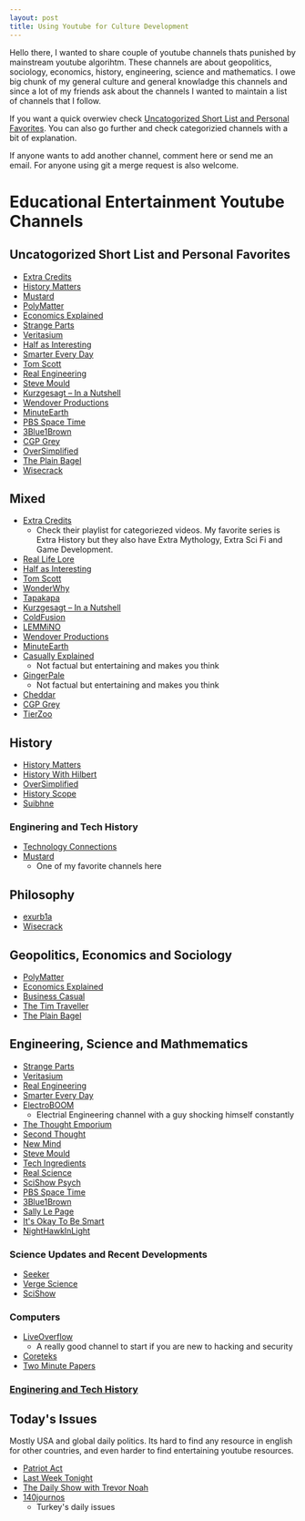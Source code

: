 ```yaml
---
layout: post
title: Using Youtube for Culture Development 
---
```


Hello there, I wanted to share couple of youtube channels thats punished by mainstream youtube algorihtm. These channels are about geopolitics, sociology, economics, history, engineering, science and mathematics. I owe big chunk of my general culture and general knowladge this channels and since a lot of my friends ask about the channels I wanted to maintain a list of channels that I follow.

If you want a quick overwiev check [Uncatogorized Short List and Personal Favorites](#Uncatogorized-Short-List-and-Personal-Favorites). You can also go further and check categorizied channels with a bit of explanation.

If anyone wants to add another channel, comment here or send me an email. For anyone using git a merge request is also welcome.

# Educational Entertainment Youtube Channels

## Uncatogorized Short List and Personal Favorites
- [Extra Credits](https://www.youtube.com/channel/UCCODtTcd5M1JavPCOr_Uydg)
- [History Matters](https://www.youtube.com/channel/UC22BdTgxefuvUivrjesETjg)
- [Mustard](https://www.youtube.com/channel/UC1ZBQ-F-yktYD4m5AzM6pww)
- [PolyMatter](https://www.youtube.com/channel/UCgNg3vwj3xt7QOrcIDaHdFg)
- [Economics Explained](https://www.youtube.com/channel/UCZ4AMrDcNrfy3X6nsU8-rPg)
- [Strange Parts](https://www.youtube.com/channel/UCO8DQrSp5yEP937qNqTooOw)
- [Veritasium](https://www.youtube.com/channel/UCHnyfMqiRRG1u-2MsSQLbXA)
- [Half as Interesting](https://www.youtube.com/channel/UCuCkxoKLYO_EQ2GeFtbM_bw)
- [Smarter Every Day](https://www.youtube.com/channel/UC6107grRI4m0o2-emgoDnAA)
- [Tom Scott](https://www.youtube.com/channel/UCBa659QWEk1AI4Tg--mrJ2A)
- [Real Engineering](https://www.youtube.com/channel/UCR1IuLEqb6UEA_zQ81kwXfg)
- [Steve Mould](https://www.youtube.com/channel/UCEIwxahdLz7bap-VDs9h35A)
- [Kurzgesagt – In a Nutshell](https://www.youtube.com/channel/UCsXVk37bltHxD1rDPwtNM8Q)
- [Wendover Productions](https://www.youtube.com/channel/UC9RM-iSvTu1uPJb8X5yp3EQ)
- [MinuteEarth](https://www.youtube.com/channel/UCeiYXex_fwgYDonaTcSIk6w)
- [PBS Space Time](https://www.youtube.com/channel/UC7_gcs09iThXybpVgjHZ_7g)
- [3Blue1Brown](https://www.youtube.com/channel/UCYO_jab_esuFRV4b17AJtAw)
- [CGP Grey](https://www.youtube.com/channel/UC2C_jShtL725hvbm1arSV9w)
- [OverSimplified](https://www.youtube.com/channel/UCNIuvl7V8zACPpTmmNIqP2A)
- [The Plain Bagel](https://www.youtube.com/channel/UCFCEuCsyWP0YkP3CZ3Mr01Q)
- [Wisecrack](https://www.youtube.com/channel/UC6-ymYjG0SU0jUWnWh9ZzEQ)

## Mixed
- [Extra Credits](https://www.youtube.com/channel/UCCODtTcd5M1JavPCOr_Uydg)
    - Check their playlist for categoriezed videos. My favorite series is Extra History but they also have Extra Mythology, Extra Sci Fi and Game Development.
- [Real Life Lore](https://www.youtube.com/channel/UCP5tjEmvPItGyLhmjdwP7Ww)
- [Half as Interesting](https://www.youtube.com/channel/UCuCkxoKLYO_EQ2GeFtbM_bw)
- [Tom Scott](https://www.youtube.com/channel/UCBa659QWEk1AI4Tg--mrJ2A)
- [WonderWhy](https://www.youtube.com/channel/UCcEPmwpXKrKzZahqjwpIAsQ)
- [Tapakapa](https://www.youtube.com/channel/UCz9mH-PsyV4ZuMGAQqeS8IQ)
- [Kurzgesagt – In a Nutshell](https://www.youtube.com/channel/UCsXVk37bltHxD1rDPwtNM8Q)
- [ColdFusion](https://www.youtube.com/channel/UC4QZ_LsYcvcq7qOsOhpAX4A)
- [LEMMiNO](https://www.youtube.com/channel/UCRcgy6GzDeccI7dkbbBna3Q)
- [Wendover Productions](https://www.youtube.com/channel/UC9RM-iSvTu1uPJb8X5yp3EQ)
- [MinuteEarth](https://www.youtube.com/channel/UCeiYXex_fwgYDonaTcSIk6w)
- [Casually Explained](https://www.youtube.com/channel/UCr3cBLTYmIK9kY0F_OdFWFQ)
    - Not factual but entertaining and makes you think
- [GingerPale](https://www.youtube.com/channel/UCGGTAB19HlHEWPwwmxHsEKA)
    - Not factual but entertaining and makes you think
- [Cheddar](https://www.youtube.com/channel/UC04KsGq3npibMCE9Td3mVDg)
- [CGP Grey](https://www.youtube.com/channel/UC2C_jShtL725hvbm1arSV9w)
- [TierZoo](https://www.youtube.com/channel/UCHsRtomD4twRf5WVHHk-cMw)

## History
- [History Matters](https://www.youtube.com/channel/UC22BdTgxefuvUivrjesETjg)
- [History With Hilbert](https://www.youtube.com/channel/UC1Zc6_BhPXiCWZlrZP4EsEg)
- [OverSimplified](https://www.youtube.com/channel/UCNIuvl7V8zACPpTmmNIqP2A)
- [History Scope](https://www.youtube.com/channel/UCYb6v1AlX6prKl83DswM5iw)
- [Suibhne](https://www.youtube.com/channel/UCQD-0MjUbDBwm2UTVYr0Dag)

### Enginering and Tech History
- [Technology Connections](https://www.youtube.com/channel/UCy0tKL1T7wFoYcxCe0xjN6Q)
- [Mustard](https://www.youtube.com/channel/UC1ZBQ-F-yktYD4m5AzM6pww)
    - One of my favorite channels here

## Philosophy
- [exurb1a](https://www.youtube.com/channel/UCimiUgDLbi6P17BdaCZpVbg)
- [Wisecrack](https://www.youtube.com/channel/UC6-ymYjG0SU0jUWnWh9ZzEQ)

## Geopolitics, Economics and Sociology
- [PolyMatter](https://www.youtube.com/channel/UCgNg3vwj3xt7QOrcIDaHdFg)
- [Economics Explained](https://www.youtube.com/channel/UCZ4AMrDcNrfy3X6nsU8-rPg)
- [Business Casual](https://www.youtube.com/channel/UC_E4px0RST-qFwXLJWBav8Q)
- [The Tim Traveller](https://www.youtube.com/channel/UC2LVhJH_9cT2XKp0VAfsKOQ)
- [The Plain Bagel](https://www.youtube.com/channel/UCFCEuCsyWP0YkP3CZ3Mr01Q)

## Engineering, Science and Mathmematics
- [Strange Parts](https://www.youtube.com/channel/UCO8DQrSp5yEP937qNqTooOw)
- [Veritasium](https://www.youtube.com/channel/UCHnyfMqiRRG1u-2MsSQLbXA)
- [Real Engineering](https://www.youtube.com/channel/UCR1IuLEqb6UEA_zQ81kwXfg)
- [Smarter Every Day](https://www.youtube.com/channel/UC6107grRI4m0o2-emgoDnAA)
- [ElectroBOOM](https://www.youtube.com/channel/UCJ0-OtVpF0wOKEqT2Z1HEtA)
    - Electrial Engineering channel with a guy shocking himself constantly
- [The Thought Emporium](https://www.youtube.com/channel/UCV5vCi3jPJdURZwAOO_FNfQ)
- [Second Thought](https://www.youtube.com/channel/UCJm2TgUqtK1_NLBrjNQ1P-w)
- [New Mind](https://www.youtube.com/channel/UC5_Y-BKzq1uW_2rexWkUzlA)
- [Steve Mould](https://www.youtube.com/channel/UCEIwxahdLz7bap-VDs9h35A)
- [Tech Ingredients](https://www.youtube.com/channel/UCVSHXNNBitaPd5lYz48--yg)
- [Real Science](https://www.youtube.com/channel/UC176GAQozKKjhz62H8u9vQQ)
- [SciShow Psych](https://www.youtube.com/channel/UCUdettijNYvLAm4AixZv4RA)
- [PBS Space Time](https://www.youtube.com/channel/UC7_gcs09iThXybpVgjHZ_7g)
- [3Blue1Brown](https://www.youtube.com/channel/UCYO_jab_esuFRV4b17AJtAw)
- [Sally Le Page](https://www.youtube.com/channel/UC9AUeAvdEVJfyS9rd9pvp8g)
- [It's Okay To Be Smart](https://www.youtube.com/user/itsokaytobesmart)
- [NightHawkInLight](https://www.youtube.com/channel/UCFtc3XdXgLFwhlDajMGK69w)

### Science Updates and Recent Developments
- [Seeker](https://www.youtube.com/channel/UCzWQYUVCpZqtN93H8RR44Qw)
- [Verge Science](https://www.youtube.com/channel/UCtxJFU9DgUhfr2J2bveCHkQs)
- [SciShow](https://www.youtube.com/channel/UCZYTClx2T1of7BRZ86-8fow)

### Computers
- [LiveOverflow](https://www.youtube.com/channel/UClcE-kVhqyiHCcjYwcpfj9w)
    - A really good channel to start if you are new to hacking and security
- [Coreteks](https://www.youtube.com/channel/UCX_t3BvnQtS5IHzto_y7tbw)
- [Two Minute Papers](https://www.youtube.com/channel/UCbfYPyITQ-7l4upoX8nvctg)

### [Enginering and Tech History](#Enginering-and-Tech-History)

## Today's Issues
Mostly USA and global daily politics. Its hard to find any resource in english for other countries, and even harder to find entertaining youtube resources.
- [Patriot Act](https://www.youtube.com/channel/UCarEovlrD9QY-fy-Z6apIDQ)
- [Last Week Tonight](https://www.youtube.com/user/LastWeekTonight)
- [The Daily Show with Trevor Noah](https://www.youtube.com/channel/UCwWhs_6x42TyRM4Wstoq8HA)
- [140journos](https://www.youtube.com/channel/UCO-_F5ZEUhy0oKrSa69DLMw)
    - Turkey's daily issues